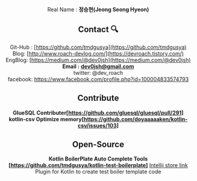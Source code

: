 <div align='center'>

Real Name : **정승현(Jeong Seong Hyeon)**
  
## Contact 🔍

Git-Hub : [https://github.com/tmdgusya](https://github.com/tmdgusya)  
Blog: [http://www.roach-devlog.com/](https://devroach.tistory.com/)   
EngBlog: [https://medium.com/@dev0jsh](https://medium.com/@dev0jsh)  
**Email :** **dev0jsh@gmail.com**  
twitter: @dev_roach  
facebook: https://www.facebook.com/profile.php?id=100004833574793  

## Contribute

**GlueSQL Contributer[https://github.com/gluesql/gluesql/pull/291]**  
**kotlin-csv Optimize memory[https://github.com/doyaaaaaken/kotlin-csv/issues/103]**  

## Open-Source

**Kotlin BoilerPlate Auto Complete Tools [https://github.com/tmdgusya/kotlin-test-boilerplate]**
[Intellij store link](https://plugins.jetbrains.com/plugin/19868-kotest-boilerplate)  
Plugin for Kotlin to create test boiler template code
  
</div>

<!--
**tmdgusya/tmdgusya** is a ✨ _special_ ✨ repository because its `README.md` (this file) appears on your GitHub profile.

